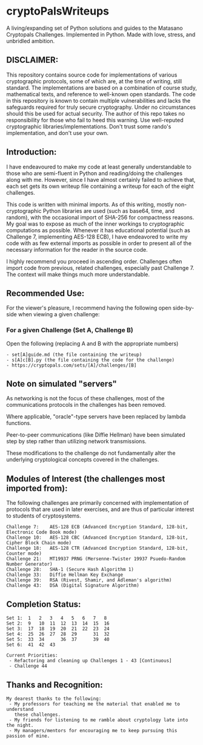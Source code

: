 # cryptoPalsWriteups
A living/expanding set of Python solutions and guides to the Matasano Cryptopals Challenges. Implemented in Python. Made with love, stress, and unbridled ambition.

## DISCLAIMER:
This repository contains source code for implementations of various cryptographic protocols, some of which are, at the time of writing, still standard. The implementations are based on a combination of course study, mathematical texts, and reference to well-known open standards. The code in this repository is known to contain multiple vulnerabilities and lacks the safeguards required for truly secure cryptography. Under no circumstances should this be used for actual security. The author of this repo takes no responsibility for those who fail to heed this warning. Use well-reputed cryptographic libraries/implementations. Don't trust some rando's implementation, and don't use your own.

## Introduction:
I have endeavoured to make my code at least generally understandable to those who are semi-fluent in Python and reading/doing the challenges along with me. However, since I have almost certainly failed to achieve that, each set gets its own writeup file containing a writeup for each of the eight challenges.

This code is written with minimal imports. As of this writing, mostly non-cryptographic Python libraries are used (such as base64, time, and random), with the occasional import of SHA-256 for compactness reasons. My goal was to expose as much of the inner workings to cryptographic computations as possible. Whenever it has educational potential (such as Challenge 7, implementing AES-128 ECB), I have endeavored to write my code with as few external imports as possible in order to present all of the necessary information for the reader in the source code.

I highly recommend you proceed in ascending order. Challenges often import code from previous, related challenges, especially past Challenge 7. The context will make things much more understandable.

## Recommended Use:

For the viewer's pleasure, I recommend having the following open side-by-side when viewing a given challenge:

### For a given Challenge (Set A, Challenge B)
Open the following (replacing A and B with the appropriate numbers)
```text
- set[A]guide.md (the file containing the writeup)
- s[A]c[B].py (the file containing the code for the challenge)
- https://cryptopals.com/sets/[A]/challenges/[B]
```

## Note on simulated "servers"

As networking is not the focus of these challenges, most of the communications
protocols in the challenges has been removed.

Where applicable, "oracle"-type servers have been replaced by lambda functions.

Peer-to-peer communications (like Diffie Hellman) have been simulated step by
step rather than utilizing network transmissions.

These modifications to the challenge do not fundamentally alter the underlying
cryptological concepts covered in the challenges.

## Modules of Interest (the challenges most imported from):

The following challenges are primarily concerned with implementation of
protocols that are used in later exercises, and are thus of particular interest
to students of cryptosystems.

```text
Challenge 7:    AES-128 ECB (Advanced Encryption Standard, 128-bit, Electronic Code Book mode)
Challenge 10:   AES-128 CBC (Advanced Encryption Standard, 128-bit, Cipher Block Chain mode)
Challenge 18:   AES-128 CTR (Advanced Encryption Standard, 128-bit, Counter mode)
Challenge 21:   MT19937 PRNG (Mersenne-Twister 19937 Psuedo-Random Number Generator)
Challenge 28:   SHA-1 (Secure Hash Algorithm 1)
Challenge 33:   Diffie Hellman Key Exchange
Challenge 39:   RSA (Rivest, Shamir, and Adleman's algorithm)
Challenge 43:   DSA (Digital Signature Algorithm)
```

## Completion Status:
```text
Set 1:  1   2   3   4   5   6   7   8
Set 2:  9   10  11  12  13  14  15  16
Set 3:  17  18  19  20  21  22  23  24
Set 4:  25  26  27  28  29      31  32
Set 5:  33  34      36  37      39  40
Set 6:  41  42  43

Current Priorities:
 - Refactoring and cleaning up Challenges 1 - 43 [Continuous]
 - Challenge 44
```

## Thanks and Recognition:
```text
My dearest thanks to the following:
 - My professors for teaching me the material that enabled me to understand
   these challenges.
 - My friends for listening to me ramble about cryptology late into the night.
 - My managers/mentors for encouraging me to keep pursuing this passion of mine.
```